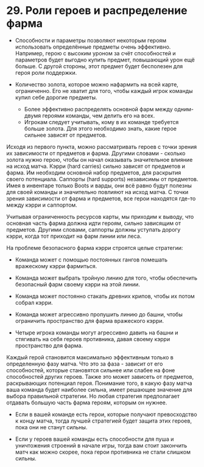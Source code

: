 # 29. Роли героев и распределение фарма

* Способности и параметры позволяют некоторым героям использовать определённые предметы очень эффективно. Например, герою с высоким уроном за счёт способностей и параметров будет выгодно купить предмет, повышающий урон ещё больше. С другой стороны, этот предмет будет бесполезен для героя роли поддержки.

* Количество золота, которое можно нафармить на всей карте, ограниченно. Его не хватит для того, чтобы каждый игрок команды купил себе дорогие предметы.
    * Более эффективно распределять основной фарм между одним-двумя героями команды, чем делить его на всех.
    * Игрокам следует учитывать, кому в их команде требуется больше золота. Для этого необходимо знать, какие герое сильнее зависят от предметов.

Исходя из первого пункта, можно рассматривать героев с точки зрения их зависимости от предметов и фарма. Другими словами - сколько золота нужно герою, чтобы он начал оказывать значительное влияние на исход матча. Кэрри (hard carries) сильно зависят от предметов и фарма. Им необходим основной набор предметов, для раскрытия своего потенциала. Саппорты (hard supports) независимы от предметов. Имея в инвентаре только Boots и варды, они всё равно будут полезны для своей команды и значительно повлияют на исход матча. С точки зрения зависимости от фарма и предметов, все герои находятся где-то между кэрри и саппортом.

Учитывая ограниченность ресурсов карты, мы приходим к выводу, что основная часть фарма должна идти героям, сильно зависящим от предметов. Другими словами, саппорты должны уступать дорогу кэрри, когда тот приходит на фарм линии или леса.

На проблеме безопасного фарма кэрри строятся целые стратегии:
* Команда может с помощью постоянных гангов помешать вражескому кэрри фармиться.

* Команда может выбрать тройную линию для того, чтобы обеспечить безопасный фарм своему кэрри на этой линии. 

* Команда может постоянно стакать древних крипов, чтобы их потом собрал кэрри.

* Команда может агрессивно пропушить линию до башни, чтобы ограничить пространство для фарма вражеского кэрри.

* Четыре игрока команды могут агрессивно давить на башни и стягивать на себя героев противника, давая своему кэрри пространство для фарма.

Каждый герой становится максимально эффективным только в определенную фазу матча. Что это за фаза - зависит от его способностей, которые становятся сильнее или слабее на фоне способностей других героев. Также это может зависеть от предметов, раскрывающих потенциал героя. Понимание того, в какую фазу матча ваша команда будет наиболее сильна, имеет решающее значение для выбора правильной стратегии. Но любая стратегия предполагает отдавать большую часть фарма героям, которым он нужнее.

* Если в вашей команде есть герои, которые получают превосходство к концу матча, тогда лучшей стратегией будет защита этих героев, пока они не станут сильны.

* Если у героев вашей команды есть способности для пуша и уничтожения строений в начале игры, тогда вам стоит закончить матч как можно скорее, пока герои противника не стали слишком сильны.

